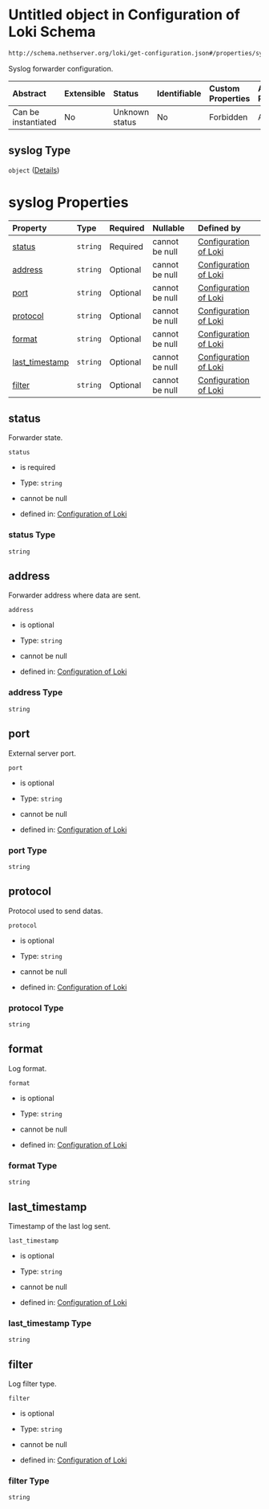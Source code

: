 # Untitled object in Configuration of Loki Schema

```txt
http://schema.nethserver.org/loki/get-configuration.json#/properties/syslog
```

Syslog forwarder configuration.

| Abstract            | Extensible | Status         | Identifiable | Custom Properties | Additional Properties | Access Restrictions | Defined In                                                                     |
| :------------------ | :--------- | :------------- | :----------- | :---------------- | :-------------------- | :------------------ | :----------------------------------------------------------------------------- |
| Can be instantiated | No         | Unknown status | No           | Forbidden         | Allowed               | none                | [get-configuration.json\*](loki/get-configuration.json "open original schema") |

## syslog Type

`object` ([Details](get-configuration-properties-syslog.md))

# syslog Properties

| Property                           | Type     | Required | Nullable       | Defined by                                                                                                                                                                                        |
| :--------------------------------- | :------- | :------- | :------------- | :------------------------------------------------------------------------------------------------------------------------------------------------------------------------------------------------ |
| [status](#status)                  | `string` | Required | cannot be null | [Configuration of Loki](get-configuration-properties-syslog-properties-status.md "http://schema.nethserver.org/loki/get-configuration.json#/properties/syslog/properties/status")                 |
| [address](#address)                | `string` | Optional | cannot be null | [Configuration of Loki](get-configuration-properties-syslog-properties-address.md "http://schema.nethserver.org/loki/get-configuration.json#/properties/syslog/properties/address")               |
| [port](#port)                      | `string` | Optional | cannot be null | [Configuration of Loki](get-configuration-properties-syslog-properties-port.md "http://schema.nethserver.org/loki/get-configuration.json#/properties/syslog/properties/port")                     |
| [protocol](#protocol)              | `string` | Optional | cannot be null | [Configuration of Loki](get-configuration-properties-syslog-properties-protocol.md "http://schema.nethserver.org/loki/get-configuration.json#/properties/syslog/properties/protocol")             |
| [format](#format)                  | `string` | Optional | cannot be null | [Configuration of Loki](get-configuration-properties-syslog-properties-format.md "http://schema.nethserver.org/loki/get-configuration.json#/properties/syslog/properties/format")                 |
| [last\_timestamp](#last_timestamp) | `string` | Optional | cannot be null | [Configuration of Loki](get-configuration-properties-syslog-properties-last_timestamp.md "http://schema.nethserver.org/loki/get-configuration.json#/properties/syslog/properties/last_timestamp") |
| [filter](#filter)                  | `string` | Optional | cannot be null | [Configuration of Loki](get-configuration-properties-syslog-properties-filter.md "http://schema.nethserver.org/loki/get-configuration.json#/properties/syslog/properties/filter")                 |

## status

Forwarder state.

`status`

* is required

* Type: `string`

* cannot be null

* defined in: [Configuration of Loki](get-configuration-properties-syslog-properties-status.md "http://schema.nethserver.org/loki/get-configuration.json#/properties/syslog/properties/status")

### status Type

`string`

## address

Forwarder address where data are sent.

`address`

* is optional

* Type: `string`

* cannot be null

* defined in: [Configuration of Loki](get-configuration-properties-syslog-properties-address.md "http://schema.nethserver.org/loki/get-configuration.json#/properties/syslog/properties/address")

### address Type

`string`

## port

External server port.

`port`

* is optional

* Type: `string`

* cannot be null

* defined in: [Configuration of Loki](get-configuration-properties-syslog-properties-port.md "http://schema.nethserver.org/loki/get-configuration.json#/properties/syslog/properties/port")

### port Type

`string`

## protocol

Protocol used to send datas.

`protocol`

* is optional

* Type: `string`

* cannot be null

* defined in: [Configuration of Loki](get-configuration-properties-syslog-properties-protocol.md "http://schema.nethserver.org/loki/get-configuration.json#/properties/syslog/properties/protocol")

### protocol Type

`string`

## format

Log format.

`format`

* is optional

* Type: `string`

* cannot be null

* defined in: [Configuration of Loki](get-configuration-properties-syslog-properties-format.md "http://schema.nethserver.org/loki/get-configuration.json#/properties/syslog/properties/format")

### format Type

`string`

## last\_timestamp

Timestamp of the last log sent.

`last_timestamp`

* is optional

* Type: `string`

* cannot be null

* defined in: [Configuration of Loki](get-configuration-properties-syslog-properties-last_timestamp.md "http://schema.nethserver.org/loki/get-configuration.json#/properties/syslog/properties/last_timestamp")

### last\_timestamp Type

`string`

## filter

Log filter type.

`filter`

* is optional

* Type: `string`

* cannot be null

* defined in: [Configuration of Loki](get-configuration-properties-syslog-properties-filter.md "http://schema.nethserver.org/loki/get-configuration.json#/properties/syslog/properties/filter")

### filter Type

`string`
